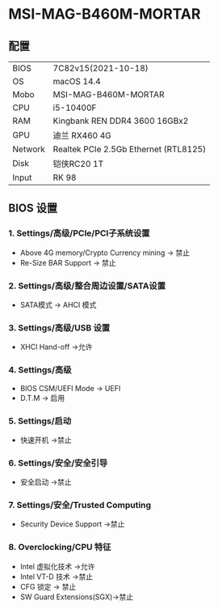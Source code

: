 # MSI-MAG-B460M-MORTAR

## 配置
|            |                                       |
| -----------|---------------------------------------|
| BIOS       | 7C82v15(2021-10-18)                   |
| OS         | macOS 14.4                            |
| Mobo       | MSI-MAG-B460M-MORTAR                  |
| CPU        | i5-10400F                              |
| RAM        | Kingbank REN DDR4 3600  16GBx2        |
| GPU        | 迪兰 RX460 4G                          |
| Network    | Realtek PCIe 2.5Gb Ethernet (RTL8125) |
| Disk       | 铠侠RC20 1T                           |
| Input      | RK 98                                 |


## BIOS 设置
### 1. Settings/高级/PCle/PCl子系统设置
- Above 4G memory/Crypto Currency mining -> 禁止
- Re-Size BAR Support -> 禁止

### 2. Settings/高级/整合周边设置/SATA设置
- SATA模式 -> AHCI 模式

### 3. Settings/高级/USB 设置
- XHCl Hand-off ->允许

### 4. Settings/高级
- BIOS CSM/UEFI Mode -> UEFI
- D.T.M -> 启用

### 5. Settings/启动
- 快速开机 ->禁止

### 6. Settings/安全/安全引导
- 安全启动 ->禁止

### 7. Settings/安全/Trusted Computing
- Security Device Support ->禁止

### 8. Overclocking/CPU 特征
- Intel 虚拟化技术 ->允许
- Intel VT-D 技术 ->禁止
- CFG 锁定 -> 禁止
- SW Guard Extensions(SGX)->禁止
